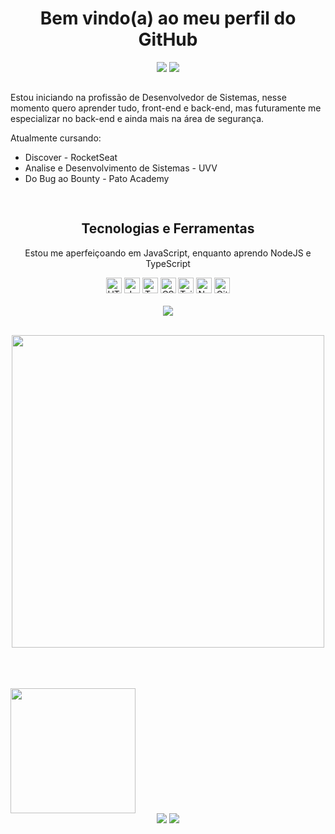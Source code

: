 <h1 align="center"><strong>
Bem vindo(a) ao meu perfil do GitHub <br>
</strong></h1> 

<!-- Redes Sociais -->

<div align="center">  
    <a target="_blank" href = "mailto:lucasvm.ti@gmail.com"><img src="https://img.shields.io/badge/Gmail-D14836?style=for-the-badge&logo=gmail&logoColor=white"></a>    
    <a target="_blank" href="https://www.linkedin.com/in/lucas-v-marangoni/" target="_blank"><img src="https://img.shields.io/badge/-LinkedIn-%230077B5?style=for-the-badge&logo=linkedin&logoColor=white"></a>   
<!--    <a target="_blank" href="https://www.instagram.com/ldragk.dev/" target="_blank"><img src="https://img.shields.io/badge/Instagram-E4405F?style=for-the-badge&logo=instagram&logoColor=white"></a>   -->
</div> 

##

<p>Estou iniciando na profissão de Desenvolvedor de Sistemas, nesse momento quero aprender tudo, front-end e back-end, mas futuramente me especializar no back-end e ainda mais na área de segurança.
    
   Atualmente cursando:      

   - Discover - RocketSeat
   - Analise e Desenvolvimento de Sistemas - UVV
   - Do Bug ao Bounty - Pato Academy
    
</p>

##

<!-- Tecnologias -->


<div style="display: inline-block" align="center">

<h2><strong>Tecnologias e Ferramentas</strong></h2>
    
<p> Estou me aperfeiçoando em JavaScript, enquanto aprendo NodeJS e TypeScript </p>


<img width="25px" src="https://cdn.jsdelivr.net/gh/devicons/devicon/icons/html5/html5-plain.svg" title="HTML5" />        
<img width="25px" src="https://cdn.jsdelivr.net/gh/devicons/devicon/icons/javascript/javascript-plain.svg" title="JavaScript"/>
<img width="25px" src="https://cdn.jsdelivr.net/gh/devicons/devicon/icons/typescript/typescript-plain.svg" title="TypeScript"/>
<img width="25px" src="https://cdn.jsdelivr.net/gh/devicons/devicon/icons/css3/css3-plain.svg" title="CSS3"/> 
<img width="25px" src="https://cdn.jsdelivr.net/gh/devicons/devicon/icons/tailwindcss/tailwindcss-plain.svg" title="TailWind"/>
<!-- <img width="25px" src="https://cdn.jsdelivr.net/gh/devicons/devicon/icons/react/react-original.svg" title="React"/> -->
    
<img width="25px" src="https://cdn.jsdelivr.net/gh/devicons/devicon/icons/nodejs/nodejs-original.svg" title="NodeJS" />

<img width="25px" src="https://cdn.jsdelivr.net/gh/devicons/devicon/icons/git/git-original.svg" title="Git" />
    
</div><br><br>

<!-- CodeWars -->

<div align="center" href="https://www.codewars.com/users/Ldragk">
<a target="_blank" title="Clique na imagem para abrir meu perfil do CodeWar" href="https://www.codewars.com/users/Ldragk"><img src="https://www.codewars.com/users/Ldragk/badges/large"></a>
</div><br>

<!-- Linguagens Usadas -->

<div align="center" >
    
   <img width="500em"  src="https://github-readme-stats.vercel.app/api/top-langs/?username=Ldragk&layout=compact&langs_count=7&theme=midnight-purple"/></a>
</div> <br><br><br>
                                                                                                                      
<!-- Redes sociais -->                                                                                                                     

<div>  
    <img width="200em" src="https://github.com/Ldragk/.github/blob/main/313ed4273882b810b87cc77cced80679-removebg-preview.png?raw=true">
    <div align="center">  
    <a target="_blank" href = "mailto:lucasvm.ti@gmail.com"><img src="https://img.shields.io/badge/Gmail-D14836?style=for-the-badge&logo=gmail&logoColor=white"></a>    
    <a target="_blank" href="https://www.linkedin.com/in/lucas-v-marangoni/" target="_blank"><img src="https://img.shields.io/badge/-LinkedIn-%230077B5?style=for-the-badge&logo=linkedin&logoColor=white"></a>   
   <!-- <a target="_blank" href="https://www.instagram.com/ldragk.dev/" target="_blank"><img src="https://img.shields.io/badge/Instagram-E4405F?style=for-the-badge&logo=instagram&logoColor=white"></a>   -->   
    </div> 
</div> 
   

                                                                                                               
                                                                                                   
